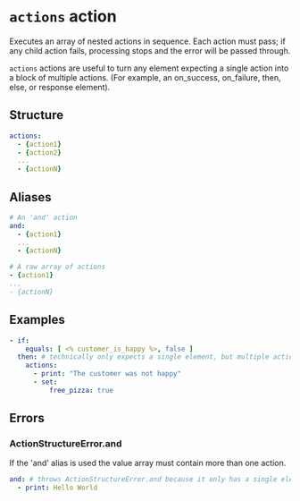 # `actions` action
Executes an array of nested actions in sequence. Each action must pass; if any child action fails,
processing stops and the error will be passed through.

`actions` actions are useful to turn any element expecting a single action into a block of multiple actions. (For example, an on_success, on_failure, then, else, or response element).

## Structure
```YAML
actions:
  - {action1}
  - {action2}
  ...
  - {actionN}
```

## Aliases
```YAML
# An 'and' action
and:
  - {action1}
  ...
  - {actionN}
```  

```YAML
# A raw array of actions
- {action1}
...
- {actionN}
```

## Examples
```YAML
- if:
    equals: [ <% customer_is_happy %>, false ]
  then: # technically only expects a single element, but multiple actions can be wrapped within an 'actions' element.
    actions:
      - print: "The customer was not happy"
      - set:
          free_pizza: true
```

## Errors
### ActionStructureError.and
If the 'and' alias is used the value array must contain more than one action.
```YAML
and: # throws ActionStructureError.and because it only has a single element
  - print: Hello World 
```
